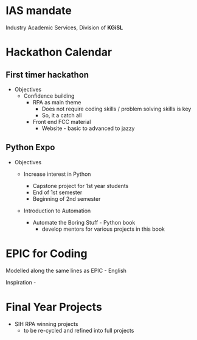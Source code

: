
# IAS mandate 
Industry Academic Services, Division of **KGiSL** 

# Hackathon Calendar

 
 ## First timer hackathon 
  - Objectives 
	  - Confidence building 
		  - RPA as main theme 
			  - Does not require coding skills / problem solving skills is key
			  - So, it a catch all
		  - Front end FCC material
			  - Website - basic to advanced to jazzy 

## Python Expo
  - Objectives
	  - Increase interest in Python
		  - Capstone project for 1st year students 
		  - End of 1st semester 
		  - Beginning of 2nd semester

	- Introduction to Automation 
		- Automate the Boring Stuff - Python book 
			- develop mentors for various projects in this book


#  EPIC for Coding 
Modelled along the same lines as EPIC - English 

Inspiration - 

# Final Year Projects

  - SIH RPA winning projects 
	  - to be re-cycled and refined into full projects 



<!--stackedit_data:
eyJoaXN0b3J5IjpbMjEyMjkxODExOSwtMTc0MzMxNDc5MCwtOD
U2MjIyODFdfQ==
-->